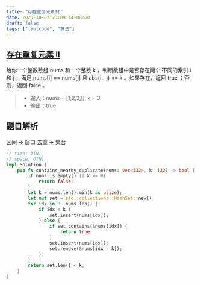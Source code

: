```yaml
---
title: "存在重复元素II"
date: 2023-10-07T23:09:44+08:00
draft: false
tags: ["leetcode", "算法"]
---
```


## [存在重复元素 II](https://leetcode.cn/problems/contains-duplicate-ii/)

给你一个整数数组 nums 和一个整数 k ，判断数组中是否存在两个 不同的索引 i 和 j ，满足 nums[i] == nums[j] 且 abs(i - j) <= k 。如果存在，返回 true ；否则，返回 false 。

>- 输入：nums = [1,2,3,1], k = 3
>- 输出：true

## 题目解析

区间 -> 窗口
去重 -> 集合

```rust
// time: O(N)
// space: O(N)
impl Solution {
    pub fn contains_nearby_duplicate(nums: Vec<i32>, k: i32) -> bool {
        if nums.is_empty() || k == 0{
            return false;
        }
        let k = nums.len().min(k as usize);
        let mut set = std::collections::HashSet::new();
        for idx in 0..nums.len() {
            if idx < k {
                set.insert(nums[idx]);
            } else {
                if set.contains(&nums[idx]) {
                    return true;
                }
                set.insert(nums[idx]);
                set.remove(&nums[idx - k]);
            }
        }
        return set.len() < k;
    }
}
```


